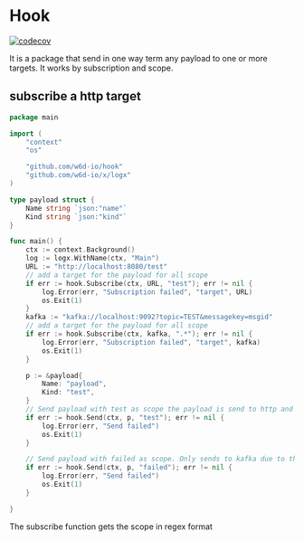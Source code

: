 # Hook

[![codecov](https://codecov.io/gh/w6d-io/hook/branch/main/graph/badge.svg?token=HL9LOYYCWI)](https://codecov.io/gh/w6d-io/hook)

It is a package that send in one way term any payload to one or more targets.
It works by subscription and scope.

## subscribe a http target

```go
package main

import (
    "context"
    "os"

    "github.com/w6d-io/hook"
    "github.com/w6d-io/x/logx"
)

type payload struct {
    Name string `json:"name"`
    Kind string `json:"kind"`
}

func main() {
    ctx := context.Background()
    log := logx.WithName(ctx, "Main")
    URL := "http://localhost:8080/test"
    // add a target for the payload for all scope
    if err := hook.Subscribe(ctx, URL, "test"); err != nil {
        log.Error(err, "Subscription failed", "target", URL)
        os.Exit(1)
    }
    kafka := "kafka://localhost:9092?topic=TEST&messagekey=msgid"
    // add a target for the payload for all scope
    if err := hook.Subscribe(ctx, kafka, ".*"); err != nil {
        log.Error(err, "Subscription failed", "target", kafka)
        os.Exit(1)
    }

    p := &payload{
        Name: "payload",
        Kind: "test",
    }
    // Send payload with test as scope the payload is send to http and kafka
    if err := hook.Send(ctx, p, "test"); err != nil {
        log.Error(err, "Send failed")
        os.Exit(1)
    }

    // Send payload with failed as scope. Only sends to kafka due to the scope
    if err := hook.Send(ctx, p, "failed"); err != nil {
        log.Error(err, "Send failed")
        os.Exit(1)
    }

}
```

The subscribe function gets the scope in regex format
